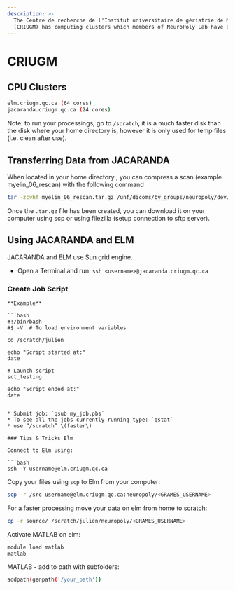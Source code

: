 ```yaml
---
description: >-
  The Centre de recherche de l'Institut universitaire de gériatrie de Montréal
  (CRIUGM) has computing clusters which members of NeuroPoly Lab have access to.
---
```


# CRIUGM

## CPU Clusters

```bash
elm.criugm.qc.ca (64 cores)
jacaranda.criugm.qc.ca (24 cores)
```

Note: to run your processings, go to `/scratch`, it is a much faster disk than the disk where your home directory is, however it is only used for temp files \(i.e. clean after use\).

## Transferring Data from JACARANDA

When located in your home directory , you can compress a scan \(example myelin\_06\_rescan\) with the following command

```bash
tar -zcvhf myelin_06_rescan.tar.gz /unf/dicoms/by_groups/neuropoly/dev/myelin_mapping/myelin_06_rescan/
```

Once the `.tar.gz` file has been created, you can download it on your computer using scp or using filezilla \(setup connection to sftp server\).

## Using JACARANDA and ELM

JACARANDA and ELM use Sun grid engine.

* Open a Terminal and run: `ssh <username>@jacaranda.criugm.qc.ca`

### **Create Job Script**

```{note}
**Example**

```bash
#!/bin/bash
#$ -V  # To load environment variables
 
cd /scratch/julien
 
echo "Script started at:"
date
 
# Launch script
sct_testing
 
echo "Script ended at:"
date
```
```

* Submit job: `qsub my_job.pbs`
* To see all the jobs currently running type: `qstat`
* use “/scratch” \(faster\)

### Tips & Tricks Elm

Connect to Elm using:

```bash
ssh -Y username@elm.criugm.qc.ca
```

Copy your files using `scp` to Elm from your computer:

```bash
scp -r /src username@elm.criugm.qc.ca:neuropoly/<GRAMES_USERNAME>
```

For a faster processing move your data on elm from home to scratch:

```bash
cp -r source/ /scratch/julien/neuropoly/<GRAMES_USERNAME>
```

Activate MATLAB on elm:

```bash
module load matlab
matlab
```

MATLAB - add to path with subfolders:

```bash
addpath(genpath('/your_path'))
```

